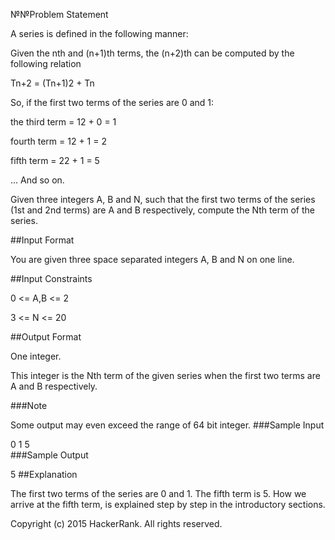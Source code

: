 №№Problem Statement

A series is defined in the following manner:

Given the nth and (n+1)th terms, the (n+2)th can be computed by the following relation

Tn+2 = (Tn+1)2 + Tn

So, if the first two terms of the series are 0 and 1:

the third term = 12 + 0 = 1

fourth term = 12 + 1 = 2

fifth term = 22 + 1 = 5

... And so on.

Given three integers A, B and N, such that the first two terms of the series (1st and 2nd terms) are A and B respectively, compute the Nth term of the series.

##Input Format

You are given three space separated integers A, B and N on one line.

##Input Constraints

0 <= A,B <= 2

3 <= N <= 20

##Output Format

One integer.

This integer is the Nth term of the given series when the first two terms are A and B respectively.

###Note

Some output may even exceed the range of 64 bit integer.
###Sample Input

0 1 5  
###Sample Output

5
##Explanation

The first two terms of the series are 0 and 1. The fifth term is 5. How we arrive at the fifth term, is explained step by step in the introductory sections.

Copyright (c) 2015 HackerRank.
All rights reserved.
